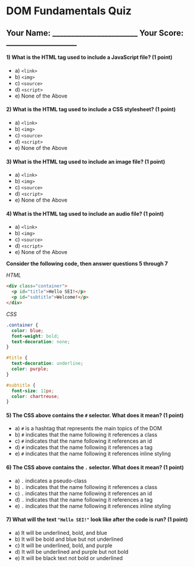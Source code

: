 # DOM Fundamentals Quiz

## Your Name: _______________________ Your Score: ___________________


#### 1) What is the HTML tag used to include a JavaScript file? (1 point)

* a) `<link>`
* b) `<img>`
* c) `<source>`
* d) `<script>`
* e) None of the Above

#### 2) What is the HTML tag used to include a CSS stylesheet? (1 point)

* a) `<link>`
* b) `<img>`
* c) `<source>`
* d) `<script>`
* e) None of the Above

#### 3) What is the HTML tag used to include an image file? (1 point)

* a) `<link>`
* b) `<img>`
* c) `<source>`
* d) `<script>`
* e) None of the Above

#### 4) What is the HTML tag used to include an audio file? (1 point)

* a) `<link>`
* b) `<img>`
* c) `<source>`
* d) `<script>`
* e) None of the Above


**Consider the following code, then answer questions 5 through 7**

*HTML*

```html
<div class="container">
  <p id="title">Hello SEI!</p>
  <p id="subtitle">Welcome!</p>
</div>
```

*CSS*

```css
.container {
  color: blue;
  font-weight: bold;
  text-decoration: none;
}

#title {
  text-decoration: underline;
  color: purple;
}

#subtitle {
  font-size: 11px;
  color: chartreuse;
}
```

#### 5) The CSS above contains the `#` selector. What does it mean? (1 point)

* a) `#` is a hashtag that represents the main topics of the DOM
* b) `#` indicates that the name following it references a class
* c) `#` indicates that the name following it references an id
* d) `#` indicates that the name following it references a tag
* e) `#` indicates that the name following it references inline styling

#### 6) The CSS above contains the `.` selector. What does it mean? (1 point)

* a) `.` indicates a pseudo-class
* b) `.` indicates that the name following it references a class
* c) `.` indicates that the name following it references an id
* d) `.` indicates that the name following it references a tag
* e) `.` indicates that the name following it references inline styling

#### 7) What will the text `"Hello SEI!"` look like after the code is run? (1 point)

* a) It will be underlined, bold, and blue
* b) It will be bold and blue but not underlined
* c) It will be underlined, bold, and purple
* d) It will be underlined and purple but not bold 
* e) It will be black text not bold or underlined 

